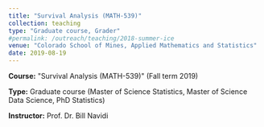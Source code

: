 ```yaml
---
title: "Survival Analysis (MATH-539)"
collection: teaching
type: "Graduate course, Grader"
#permalink: /outreach/teaching/2018-summer-ice
venue: "Colorado School of Mines, Applied Mathematics and Statistics"
date: 2019-08-19
---
```


**Course:** &quot;Survival Analysis (MATH-539)&quot; (Fall term 2019)

**Type:** Graduate course (Master of Science Statistics, Master of Science Data Science, PhD Statistics)

**Instructor:** Prof. Dr. Bill Navidi
